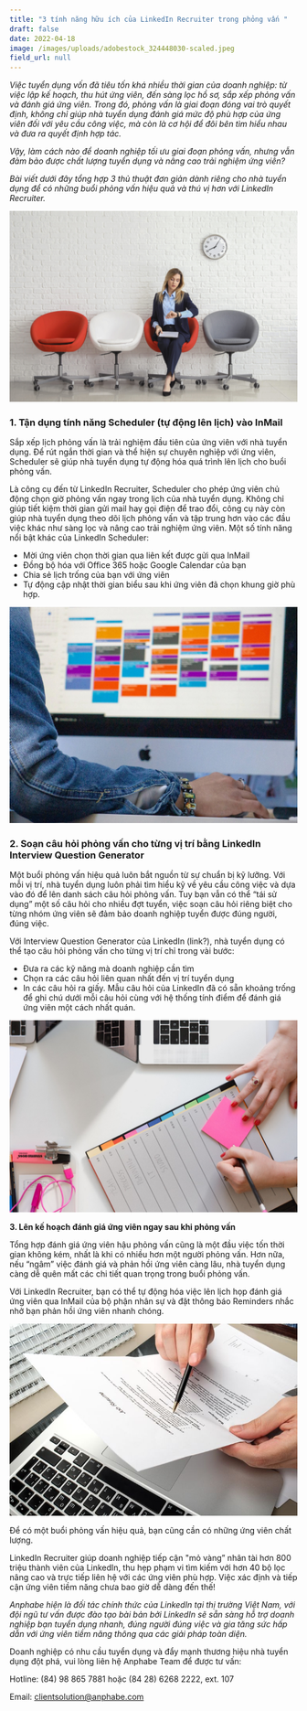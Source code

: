 ```yaml
---
title: "3 tính năng hữu ích của LinkedIn Recruiter trong phỏng vấn "
draft: false
date: 2022-04-18
image: /images/uploads/adobestock_324448030-scaled.jpeg
field_url: null
---
```

*Việc tuyển dụng vốn đã tiêu tốn khá nhiều thời gian của doanh nghiệp: từ việc lập kế hoạch, thu hút ứng viên, đến sàng lọc hồ sơ, sắp xếp phỏng vấn và đánh giá ứng viên. Trong đó, phỏng vấn là giai đoạn đóng vai trò quyết định, không chỉ giúp nhà tuyển dụng đánh giá mức độ phù hợp của ứng viên đối với yêu cầu công việc, mà còn là cơ hội để đôi bên tìm hiểu nhau và đưa ra quyết định hợp tác.*  

*Vậy, làm cách nào để doanh nghiệp tối ưu giai đoạn phỏng vấn, nhưng vẫn đảm bảo được chất lượng tuyển dụng và nâng cao trải nghiệm ứng viên?* 

*Bài viết dưới đây tổng hợp 3 thủ thuật đơn giản dành riêng cho nhà tuyển dụng để có những buổi phỏng vấn hiệu quả và thú vị hơn với LinkedIn Recruiter.* 

![3 thủ thuật đơn giản dành riêng cho nhà tuyển dụng để có buổi phỏng vấn hiệu quả và thú vị hơn với LinkedIn Recruiter.](/images/uploads/adobestock_324448030-scaled.jpeg "3 thủ thuật đơn giản dành riêng cho nhà tuyển dụng để có buổi phỏng vấn hiệu quả và thú vị hơn với LinkedIn Recruiter.")

### **1. Tận dụng tính năng Scheduler (tự động lên lịch) vào InMail** 

Sắp xếp lịch phỏng vấn là trải nghiệm đầu tiên của ứng viên với nhà tuyển dụng. Để rút ngắn thời gian và thể hiện sự chuyên nghiệp với ứng viên, Scheduler sẽ giúp nhà tuyển dụng tự động hóa quá trình lên lịch cho buổi phỏng vấn.  

Là công cụ đến từ LinkedIn Recruiter, Scheduler cho phép ứng viên chủ động chọn giờ phỏng vấn ngay trong lịch của nhà tuyển dụng. Không chỉ giúp tiết kiệm thời gian gửi mail hay gọi điện để trao đổi, công cụ này còn giúp nhà tuyển dụng theo dõi lịch phỏng vấn và tập trung hơn vào các đầu việc khác như sàng lọc và nâng cao trải nghiệm ứng viên. Một số tính năng nổi bật khác của LinkedIn Scheduler: 

* Mời ứng viên chọn thời gian qua liên kết được gửi qua InMail 
* Đồng bộ hóa với Office 365 hoặc Google Calendar của bạn 
* Chia sẻ lịch trống của bạn với ứng viên 
* Tự động cập nhật thời gian biểu sau khi ứng viên đã chọn khung giờ phù hợp. 

![ Scheduler cho phép ứng viên chủ động chọn giờ phỏng vấn ngay trong lịch của nhà tuyển dụng.](/images/uploads/google-calendar-tips.jpg " Scheduler cho phép ứng viên chủ động chọn giờ phỏng vấn ngay trong lịch của nhà tuyển dụng.")

### **2. Soạn câu hỏi phỏng vấn cho từng vị trí bằng LinkedIn Interview Question Generator** 

Một buổi phỏng vấn hiệu quả luôn bắt nguồn từ sự chuẩn bị kỹ lưỡng. Với mỗi vị trí, nhà tuyển dụng luôn phải tìm hiểu kỹ về yêu cầu công việc và dựa vào đó để lên danh sách câu hỏi phỏng vấn. Tuy bạn vẫn có thể “tái sử dụng” một số câu hỏi cho nhiều đợt tuyển, việc soạn câu hỏi riêng biệt cho từng nhóm ứng viên sẽ đảm bảo doanh nghiệp tuyển được đúng người, đúng việc. 

Với Interview Question Generator của LinkedIn (link?), nhà tuyển dụng có thể tạo câu hỏi phỏng vấn cho từng vị trí chỉ trong vài bước: 

* Đưa ra các kỹ năng mà doanh nghiệp cần tìm  
* Chọn ra các câu hỏi liên quan nhất đến vị trí tuyển dụng 
* In các câu hỏi ra giấy. Mẫu câu hỏi của LinkedIn đã có sẵn khoảng trống để ghi chú dưới mỗi câu hỏi cùng với hệ thống tính điểm để đánh giá ứng viên một cách nhất quán. 

![Với Interview Question Generator của LinkedIn, nhà tuyển dụng có thể tạo câu hỏi phỏng vấn cho từng vị trí chỉ trong vài bước. ](/images/uploads/1_lxeyce6ens0oz9wopcwhfg.jpeg "Với Interview Question Generator của LinkedIn, nhà tuyển dụng có thể tạo câu hỏi phỏng vấn cho từng vị trí chỉ trong vài bước. ")

**3. Lên kế hoạch đánh giá ứng viên ngay sau khi phỏng vấn** 

Tổng hợp đánh giá ứng viên hậu phỏng vấn cũng là một đầu việc tốn thời gian không kém, nhất là khi có nhiều hơn một người phỏng vấn. Hơn nữa, nếu “ngâm” việc đánh giá và phản hồi ứng viên càng lâu, nhà tuyển dụng càng dễ quên mất các chi tiết quan trọng trong buổi phỏng vấn.  

Với LinkedIn Recruiter, bạn có thể tự động hóa việc lên lịch họp đánh giá ứng viên qua InMail của bộ phận nhân sự và đặt thông báo Reminders nhắc nhở bạn phản hồi ứng viên nhanh chóng. 

![Với LinkedIn Recruiter, bạn có thể tự động hóa việc lên lịch họp đánh giá ứng viên qua Inmail, cũng như đặt thông báo Reminders nhắc nhở bạn phản hồi ứng viên nhanh chóng.](/images/uploads/working-in-a-home-office-623444900-5acec02ffa6bcc0036396c82.jpg "Với LinkedIn Recruiter, bạn có thể tự động hóa việc lên lịch họp đánh giá ứng viên qua Inmail, cũng như đặt thông báo Reminders nhắc nhở bạn phản hồi ứng viên nhanh chóng.")

Để có một buổi phỏng vấn hiệu quả, bạn cũng cần có những ứng viên chất lượng.  

LinkedIn Recruiter giúp doanh nghiệp tiếp cận "mỏ vàng” nhân tài hơn 800 triệu thành viên của LinkedIn, thu hẹp phạm vi tìm kiếm với hơn 40 bộ lọc nâng cao và trực tiếp liên hệ với các ứng viên phù hợp. Việc xác định và tiếp cận ứng viên tiềm năng chưa bao giờ dễ dàng đến thế! 

*Anphabe hiện là đối tác chính thức của LinkedIn tại thị trường Việt Nam, với đội ngũ tư vấn được đào tạo bài bản bởi LinkedIn sẽ sẵn sàng hỗ trợ doanh nghiệp bạn tuyển dụng nhanh, đúng người đúng việc và gia tăng sức hấp dẫn với ứng viên tiềm năng thông qua các giải pháp toàn diện.* 

Doanh nghiệp có nhu cầu tuyển dụng và đẩy mạnh thương hiệu nhà tuyển dụng đột phá, vui lòng liên hệ Anphabe Team để được tư vấn: 

Hotline: (84) 98 865 7881 hoặc (84 28) 6268 2222, ext. 107 

Email: clientsolution@anphabe.com